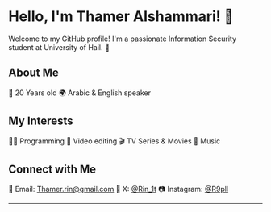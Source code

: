 

# Hello, I'm Thamer Alshammari! 👋

Welcome to my GitHub profile! I'm a passionate Information Security student at University of Hail. 🫡

## About Me

🎉 20 Years old
🌍 Arabic & English speaker


## My Interests

👨‍💻 Programming
🎥 Video editing
🎬 TV Series & Movies
🎵 Music

## Connect with Me

📧 Email: [Thamer.rin@gmail.com](mailto:Thamer.rin@gmail.com)
💬 X: [@Rin_1t](https://x.com/Rin_1t)
📷 Instagram: [@R9pll](https://instagram.com/R9pll)



---

